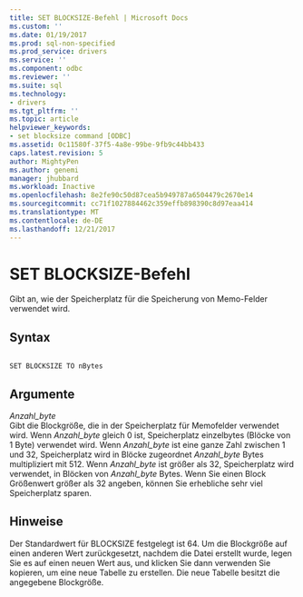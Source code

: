 ```yaml
---
title: SET BLOCKSIZE-Befehl | Microsoft Docs
ms.custom: ''
ms.date: 01/19/2017
ms.prod: sql-non-specified
ms.prod_service: drivers
ms.service: ''
ms.component: odbc
ms.reviewer: ''
ms.suite: sql
ms.technology:
- drivers
ms.tgt_pltfrm: ''
ms.topic: article
helpviewer_keywords:
- set blocksize command [ODBC]
ms.assetid: 0c11580f-37f5-4a8e-99be-9fb9c44bb433
caps.latest.revision: 5
author: MightyPen
ms.author: genemi
manager: jhubbard
ms.workload: Inactive
ms.openlocfilehash: 8e2fe90c50d87cea5b949787a6504479c2670e14
ms.sourcegitcommit: cc71f1027884462c359effb898390c8d97eaa414
ms.translationtype: MT
ms.contentlocale: de-DE
ms.lasthandoff: 12/21/2017
---
```

# <a name="set-blocksize-command"></a>SET BLOCKSIZE-Befehl
Gibt an, wie der Speicherplatz für die Speicherung von Memo-Felder verwendet wird.  
  
## <a name="syntax"></a>Syntax  
  
```  
  
SET BLOCKSIZE TO nBytes  
```  
  
## <a name="arguments"></a>Argumente  
 *Anzahl_byte*  
 Gibt die Blockgröße, die in der Speicherplatz für Memofelder verwendet wird. Wenn *Anzahl_byte* gleich 0 ist, Speicherplatz einzelbytes (Blöcke von 1 Byte) verwendet wird. Wenn *Anzahl_byte* ist eine ganze Zahl zwischen 1 und 32, Speicherplatz wird in Blöcke zugeordnet *Anzahl_byte* Bytes multipliziert mit 512. Wenn *Anzahl_byte* ist größer als 32, Speicherplatz wird verwendet, in Blöcken von *Anzahl_byte* Bytes. Wenn Sie einen Block Größenwert größer als 32 angeben, können Sie erhebliche sehr viel Speicherplatz sparen.  
  
## <a name="remarks"></a>Hinweise  
 Der Standardwert für BLOCKSIZE festgelegt ist 64. Um die Blockgröße auf einen anderen Wert zurückgesetzt, nachdem die Datei erstellt wurde, legen Sie es auf einen neuen Wert aus, und klicken Sie dann verwenden Sie kopieren, um eine neue Tabelle zu erstellen. Die neue Tabelle besitzt die angegebene Blockgröße.

